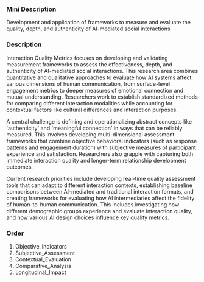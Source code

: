 ### Mini Description

Development and application of frameworks to measure and evaluate the quality, depth, and authenticity of AI-mediated social interactions

### Description

Interaction Quality Metrics focuses on developing and validating measurement frameworks to assess the effectiveness, depth, and authenticity of AI-mediated social interactions. This research area combines quantitative and qualitative approaches to evaluate how AI systems affect various dimensions of human communication, from surface-level engagement metrics to deeper measures of emotional connection and mutual understanding. Researchers work to establish standardized methods for comparing different interaction modalities while accounting for contextual factors like cultural differences and interaction purposes.

A central challenge is defining and operationalizing abstract concepts like 'authenticity' and 'meaningful connection' in ways that can be reliably measured. This involves developing multi-dimensional assessment frameworks that combine objective behavioral indicators (such as response patterns and engagement duration) with subjective measures of participant experience and satisfaction. Researchers also grapple with capturing both immediate interaction quality and longer-term relationship development outcomes.

Current research priorities include developing real-time quality assessment tools that can adapt to different interaction contexts, establishing baseline comparisons between AI-mediated and traditional interaction formats, and creating frameworks for evaluating how AI intermediaries affect the fidelity of human-to-human communication. This includes investigating how different demographic groups experience and evaluate interaction quality, and how various AI design choices influence key quality metrics.

### Order

1. Objective_Indicators
2. Subjective_Assessment
3. Contextual_Evaluation
4. Comparative_Analysis
5. Longitudinal_Impact
